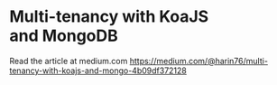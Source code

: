 # Multi-tenancy with KoaJS and MongoDB

Read the article at medium.com
https://medium.com/@harin76/multi-tenancy-with-koajs-and-mongo-4b09df372128
